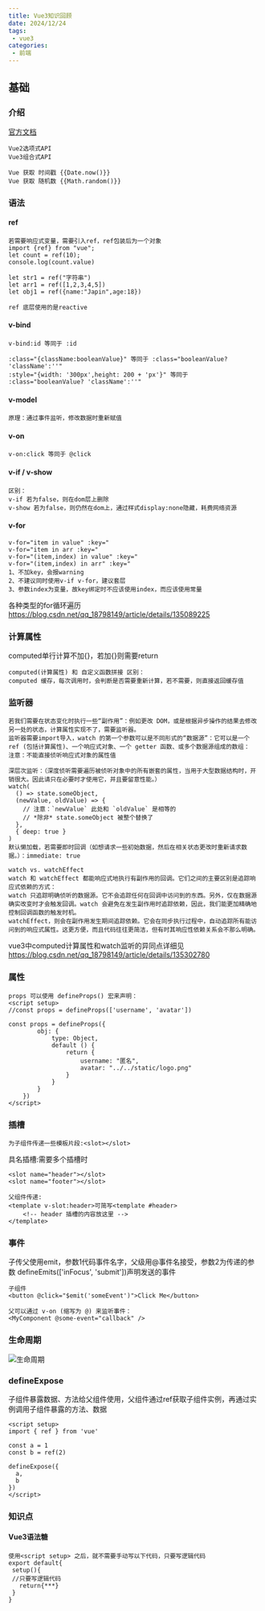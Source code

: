 ```yaml
---
title: Vue3知识回顾
date: 2024/12/24
tags:
 - vue3
categories:
 - 前端
---
```


## 基础

### 介绍
[官方文档](https://cn.vuejs.org/)

```text
Vue2选项式API
Vue3组合式API

Vue 获取 时间戳 {{Date.now()}}
Vue 获取 随机数 {{Math.random()}}
```

### 语法

#### ref
```text
若需要响应式变量，需要引入ref，ref包装后为一个对象
import {ref} from "vue";
let count = ref(10);
console.log(count.value)

let str1 = ref("字符串")
let arr1 = ref([1,2,3,4,5])
let obj1 = ref({name:"Japin",age:18})

ref 底层使用的是reactive
```
#### v-bind
```text
v-bind:id 等同于 :id

:class="{className:booleanValue}" 等同于 :class="booleanValue? 'className':''"
:style="{width: '300px',height: 200 + 'px'}" 等同于 :class="booleanValue? 'className':''"
```

#### v-model
```text
原理：通过事件监听，修改数据时重新赋值
```

#### v-on
```text
v-on:click 等同于 @click
```

#### v-if / v-show
```text
区别：
v-if 若为false，则在dom层上删除
v-show 若为false，则仍然在dom上，通过样式display:none隐藏，耗费网络资源
```

#### v-for
```text
v-for="item in value" :key="
v-for="item in arr :key="
v-for="(item,index) in value" :key="
v-for="(item,index) in arr" :key="
1、不加key，会报warning
2、不建议同时使用v-if v-for，建议套层
3、参数index为变量，故key绑定时不应该使用index，而应该使用常量
```
各种类型的for循环遍历
https://blog.csdn.net/qq_18798149/article/details/135089225

### 计算属性
computed单行计算不加{}，若加{}则需要return
```text
computed(计算属性) 和 自定义函数拼接 区别：
computed 缓存，每次调用时，会判断是否需要重新计算，若不需要，则直接返回缓存值
```
### 监听器
```text
若我们需要在状态变化时执行一些“副作用”：例如更改 DOM，或是根据异步操作的结果去修改另一处的状态，计算属性实现不了，需要监听器。
监听器需要import导入，watch 的第一个参数可以是不同形式的“数据源”：它可以是一个 ref (包括计算属性)、一个响应式对象、一个 getter 函数、或多个数据源组成的数组：
注意：不能直接侦听响应式对象的属性值

深层次监听：（深度侦听需要遍历被侦听对象中的所有嵌套的属性，当用于大型数据结构时，开销很大。因此请只在必要时才使用它，并且要留意性能。）
watch(
  () => state.someObject,
  (newValue, oldValue) => {
    // 注意：`newValue` 此处和 `oldValue` 是相等的
    // *除非* state.someObject 被整个替换了
  },
  { deep: true }
)
默认懒加载，若需要即时回调（如想请求一些初始数据，然后在相关状态更改时重新请求数据。）：immediate: true
```

```text
watch vs. watchEffect
watch 和 watchEffect 都能响应式地执行有副作用的回调。它们之间的主要区别是追踪响应式依赖的方式：
watch 只追踪明确侦听的数据源。它不会追踪任何在回调中访问到的东西。另外，仅在数据源确实改变时才会触发回调。watch 会避免在发生副作用时追踪依赖，因此，我们能更加精确地控制回调函数的触发时机。
watchEffect，则会在副作用发生期间追踪依赖。它会在同步执行过程中，自动追踪所有能访问到的响应式属性。这更方便，而且代码往往更简洁，但有时其响应性依赖关系会不那么明确。
```
vue3中computed计算属性和watch监听的异同点详细见
https://blog.csdn.net/qq_18798149/article/details/135302780

### 属性
```text
props 可以使用 defineProps() 宏来声明：
<script setup>
//const props = defineProps(['username', 'avatar'])

const props = defineProps({
		obj: {
			type: Object,
			default () {
				return {
					username: "匿名",
					avatar: "../../static/logo.png"
				}
			}
		}
	})
</script>
```

### 插槽
```text
为子组件传递一些模板片段:<slot></slot>
```
具名插槽:需要多个插槽时
```text
<slot name="header"></slot>
<slot name="footer"></slot>

父组件传递: 
<template v-slot:header>可简写<template #header>
    <!-- header 插槽的内容放这里 -->
</template>
```

### 事件
子传父使用emit，参数1代码事件名字，父级用@事件名接受，参数2为传递的参数
defineEmits(['inFocus', 'submit'])声明发送的事件
```text
子组件
<button @click="$emit('someEvent')">Click Me</button>

父可以通过 v-on (缩写为 @) 来监听事件：
<MyComponent @some-event="callback" />
```

### 生命周期
![生命周期](../../.vuepress/public/img.png)

### defineExpose
子组件暴露数据、方法给父组件使用，父组件通过ref获取子组件实例，再通过实例调用子组件暴露的方法、数据
```text
<script setup>
import { ref } from 'vue'

const a = 1
const b = ref(2)

defineExpose({
  a,
  b
})
</script>
```

### 知识点
#### Vue3语法糖
```text
使用<script setup> 之后，就不需要手动写以下代码，只要写逻辑代码
export default{
 setup(){
 //只要写逻辑代码
   return{***}
 }
}
```
